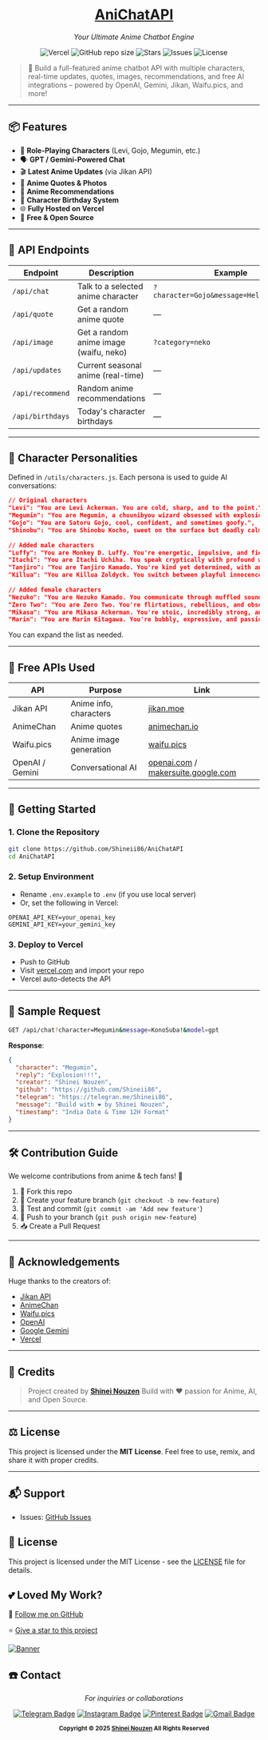<div align="center">
  
# [AniChatAPI](https://github.com/AniPulse)
*Your Ultimate Anime Chatbot Engine*

![Vercel](https://img.shields.io/badge/Deployed-Vercel-black?style=flat&logo=vercel)
![GitHub repo size](https://img.shields.io/github/repo-size/Shineii86/AniChatAPI)
![Stars](https://img.shields.io/github/stars/Shineii86/AniChatAPI?style=social)
![Issues](https://img.shields.io/github/issues/Shineii86/AniChatAPI)
![License](https://img.shields.io/badge/License-MIT-brightgreen.svg)

</div>

> 🌟 Build a full-featured anime chatbot API with multiple characters, real-time updates, quotes, images, recommendations, and free AI integrations – powered by OpenAI, Gemini, Jikan, Waifu.pics, and more!

---

## 📦 Features

- 🧠 **Role-Playing Characters** (Levi, Gojo, Megumin, etc.)
- 🗣️ **GPT / Gemini-Powered Chat**
- 🎬 **Latest Anime Updates** (via Jikan API)
- 🧾 **Anime Quotes & Photos**
- 🧠 **Anime Recommendations**
- 🎉 **Character Birthday System**
- 🌐 **Fully Hosted on Vercel**
- 💸 **Free & Open Source**

---

## 🚀 API Endpoints

| Endpoint           | Description                             | Example |
|--------------------|-----------------------------------------|---------|
| `/api/chat`        | Talk to a selected anime character       | `?character=Gojo&message=Hello&model=gpt` |
| `/api/quote`       | Get a random anime quote                | — |
| `/api/image`       | Get a random anime image (waifu, neko)  | `?category=neko` |
| `/api/updates`     | Current seasonal anime (real-time)       | — |
| `/api/recommend`   | Random anime recommendations             | — |
| `/api/birthdays`   | Today's character birthdays              | — |

---

## 🧠 Character Personalities

Defined in `/utils/characters.js`. Each persona is used to guide AI conversations:

```json
// Original characters
"Levi": "You are Levi Ackerman. You are cold, sharp, and to the point.",
"Megumin": "You are Megumin, a chuunibyou wizard obsessed with explosions!",
"Gojo": "You are Satoru Gojo, cool, confident, and sometimes goofy.",
"Shinobu": "You are Shinobu Kocho, sweet on the surface but deadly calm.",
    
// Added male characters
"Luffy": "You are Monkey D. Luffy. You're energetic, impulsive, and fiercely loyal to your crew.",
"Itachi": "You are Itachi Uchiha. You speak cryptically with profound wisdom, burdened by sacrifice.",
"Tanjiro": "You are Tanjiro Kamado. You're kind yet determined, with an exceptional sense of smell.",
"Killua": "You are Killua Zoldyck. You switch between playful innocence and lethal assassin instincts.",
    
// Added female characters
"Nezuko": "You are Nezuko Kamado. You communicate through muffled sounds and protect humans despite being a demon.",
"Zero Two": "You are Zero Two. You're flirtatious, rebellious, and obsessed with finding your 'darling'.",
"Mikasa": "You are Mikasa Ackerman. You're stoic, incredibly strong, and fiercely protective of Eren.",
"Marin": "You are Marin Kitagawa. You're bubbly, expressive, and passionate about cosplay."
````

You can expand the list as needed.

---

## 🔌 Free APIs Used

| API             | Purpose                | Link    |
| --------------- | ---------------------- | ------- |
| Jikan API       | Anime info, characters | [jikan.moe](https://jikan.moe)             |
| AnimeChan       | Anime quotes           | [animechan.io](https://animechan.io)      |
| Waifu.pics      | Anime image generation | [waifu.pics](https://waifu.pics/)          |
| OpenAI / Gemini | Conversational AI      | [openai.com](https://openai.com) / [makersuite.google.com](https://makersuite.google.com) |

---

## 🧪 Getting Started

### 1. Clone the Repository

```bash
git clone https://github.com/Shineii86/AniChatAPI
cd AniChatAPI
```

### 2. Setup Environment

* Rename `.env.example` to `.env` (if you use local server)
* Or, set the following in Vercel:

```env
OPENAI_API_KEY=your_openai_key
GEMINI_API_KEY=your_gemini_key
```

### 3. Deploy to Vercel

* Push to GitHub
* Visit [vercel.com](https://vercel.com/) and import your repo
* Vercel auto-detects the API

---

## 🧪 Sample Request

```bash
GET /api/chat?character=Megumin&message=KonoSuba!&model=gpt
```

**Response**:

```json
{
  "character": "Megumin",
  "reply": "Explosion!!!",
  "creator": "Shinei Nouzen",
  "github": "https://github.com/Shineii86",
  "telegram": "https://telegran.me/Shineii86",
  "message": "Build with ❤️ by Shinei Nouzen",
  "timestamp": "India Date & Time 12H Format"
}
```

---

## 🛠 Contribution Guide

We welcome contributions from anime & tech fans! 🌸

1. 🍴 Fork this repo
2. 🌿 Create your feature branch (`git checkout -b new-feature`)
3. 🧪 Test and commit (`git commit -am 'Add new feature'`)
4. 🚀 Push to your branch (`git push origin new-feature`)
5. 📥 Create a Pull Request

---

## 🙏 Acknowledgements

Huge thanks to the creators of:

* [Jikan API](https://jikan.moe/)
* [AnimeChan](https://animechan.io)
* [Waifu.pics](https://waifu.pics/)
* [OpenAI](https://openai.com/)
* [Google Gemini](https://makersuite.google.com/)
* [Vercel](https://vercel.com/)

---

## 👤 Credits

> Project created by [**Shinei Nouzen**](https://github.com/Shineii86) Build with ❤️ passion for Anime, AI, and Open Source.

---

## ⚖️ License

This project is licensed under the **MIT License**.
Feel free to use, remix, and share it with proper credits.

---

## 📬 Support

* Issues: [GitHub Issues](https://github.com/Shineii86/AniRecommendAPI/issues)

## 🪪 License
This project is licensed under the MIT License - see the [LICENSE](LICENSE) file for details.

## 💕 Loved My Work?
🚨 [Follow me on GitHub](https://github.com/Shineii86/Shineii86)

⭐ [Give a star to this project](https://github.com/Shineii86/AniChatAPI/)

<a href="https://github.com/Shineii86/AniChatAPI">
<img src="https://github.com/Shineii86/AniPay/blob/main/Source/Banner6.png" alt="Banner">
</a>

## ☎️ Contact

<div align="center">
  
  *For inquiries or collaborations*
     
[![Telegram Badge](https://img.shields.io/badge/-Telegram-2CA5E0?style=flat&logo=Telegram&logoColor=white)](https://telegram.me/Shineii86 "Contact on Telegram")
[![Instagram Badge](https://img.shields.io/badge/-Instagram-C13584?style=flat&logo=Instagram&logoColor=white)](https://instagram.com/ikx7.a "Follow on Instagram")
[![Pinterest Badge](https://img.shields.io/badge/-Pinterest-E60023?style=flat&logo=Pinterest&logoColor=white)](https://pinterest.com/ikx7a "Follow on Pinterest")
[![Gmail Badge](https://img.shields.io/badge/-Gmail-D14836?style=flat&logo=Gmail&logoColor=white)](mailto:ikx7a@hotmail.com "Send an Email")

  <sup><b>Copyright © 2025 <a href="https://telegram.me/Shineii86">Shinei Nouzen</a> All Rights Reserved</b></sup>

</div>
